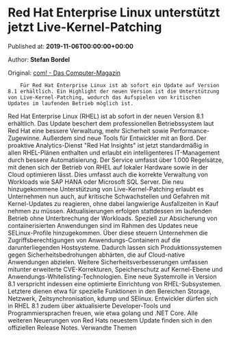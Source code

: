 
# Red Hat Enterprise Linux unterstützt jetzt Live-Kernel-Patching

Published at: **2019-11-06T00:00:00+00:00**

Author: **Stefan Bordel**

Original: [com! - Das Computer-Magazin](https://www.com-magazin.de/news/linux/red-enterprise-linux-unterstuetzt-jetzt-live-kernel-patching-2289252.html)


        Für Red Hat Enterprise Linux ist ab sofort ein Update auf Version 8.1 erhältlich. Ein Highlight der neuen Version ist die Unterstützung von Live-Kernel-Patching, wodurch das Aufspielen von kritischen Updates im laufenden Betrieb möglich ist.
      
Red Hat Enterprise Linux (RHEL) ist ab sofort in der neuen Version 8.1 erhältlich. Das Update beschert dem professionellen Betriebssystem laut Red Hat eine bessere Verwaltung, mehr Sicherheit sowie Performance-Zugewinne. Außerdem sind neue Tools für Entwickler mit an Bord.
Der proaktive Analytics-Dienst "Red Hat Insights" ist jetzt standardmäßig in allen RHEL-Plänen enthalten und erlaubt ein intelligenteres IT-Management durch bessere Automatisierung. Der Service umfasst über 1.000 Regelsätze, mit denen sich der Betrieb von RHEL auf lokaler Hardware sowie in der Cloud optimieren lässt. Dies umfasst auch die korrekte Verwaltung von Workloads wie SAP HANA oder Microsoft SQL Server.
Die neu hinzugekommene Unterstützung von Live-Kernel-Patching erlaubt es Unternehmen nun auch, auf kritische Schwachstellen und Gefahren mit Kernel-Updates zu reagieren, ohne dabei langwierige Ausfallzeiten in Kauf nehmen zu müssen. Aktualisierungen erfolgen stattdessen im laufenden Betrieb ohne Unterbrechung der Workloads.
Speziell zur Absicherung von containerisierten Anwendungen sind im Rahmen des Updates neue SELinux-Profile hinzugekommen. Über diese steuern Unternehmen die Zugriffsberechtigungen von Anwendungs-Containern auf die darunterliegenden Hostsysteme. Dadurch lassen sich Produktionssystemen gegen Sicherheitsbedrohungen abhärten, die auf Cloud-native Anwendungen abzielen.
Weitere Sicherheitsverbesserungen umfassen mitunter erweiterte CVE-Korrekturen, Speicherschutz auf Kernel-Ebene und Anwendungs-Whitelisting-Technologien.
Eine neue Systemrolle in Version 8.1 verspricht indessen eine optimierte Einrichtung von RHEL-Subsystemen. Letztere dienen etwa für spezielle Funktionen in den Bereichen Storage, Netzwerk, Zeitsynchronisation, kdump und SElinux.
Entwickler dürfen sich in RHEL 8.1 zudem über aktualisierte Developer-Tools und Programmiersprachen freuen, wie etwa golang und .NET Core.
Alle weiteren Neuerungen von Red Hats neuestem Update finden sich in den offiziellen Release Notes.
Verwandte Themen
